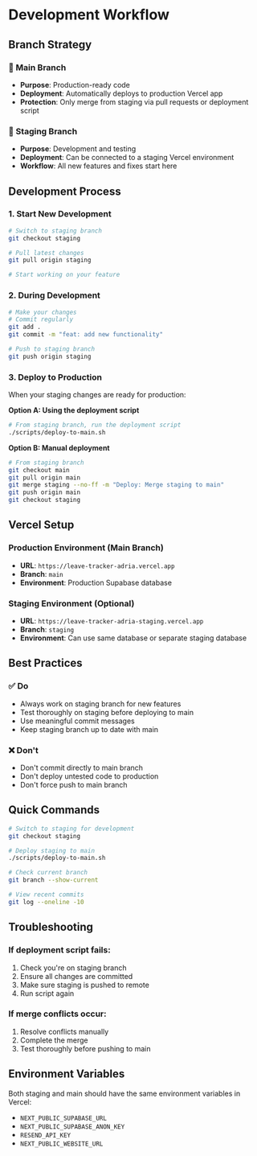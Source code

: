 # Development Workflow

## Branch Strategy

### 🌟 Main Branch
- **Purpose**: Production-ready code
- **Deployment**: Automatically deploys to production Vercel app
- **Protection**: Only merge from staging via pull requests or deployment script

### 🚧 Staging Branch  
- **Purpose**: Development and testing
- **Deployment**: Can be connected to a staging Vercel environment
- **Workflow**: All new features and fixes start here

## Development Process

### 1. Start New Development
```bash
# Switch to staging branch
git checkout staging

# Pull latest changes
git pull origin staging

# Start working on your feature
```

### 2. During Development
```bash
# Make your changes
# Commit regularly
git add .
git commit -m "feat: add new functionality"

# Push to staging branch
git push origin staging
```

### 3. Deploy to Production
When your staging changes are ready for production:

**Option A: Using the deployment script**
```bash
# From staging branch, run the deployment script
./scripts/deploy-to-main.sh
```

**Option B: Manual deployment**
```bash
# From staging branch
git checkout main
git pull origin main
git merge staging --no-ff -m "Deploy: Merge staging to main"
git push origin main
git checkout staging
```

## Vercel Setup

### Production Environment (Main Branch)
- **URL**: `https://leave-tracker-adria.vercel.app`
- **Branch**: `main`
- **Environment**: Production Supabase database

### Staging Environment (Optional)
- **URL**: `https://leave-tracker-adria-staging.vercel.app`
- **Branch**: `staging`  
- **Environment**: Can use same database or separate staging database

## Best Practices

### ✅ Do
- Always work on staging branch for new features
- Test thoroughly on staging before deploying to main
- Use meaningful commit messages
- Keep staging branch up to date with main

### ❌ Don't
- Don't commit directly to main branch
- Don't deploy untested code to production
- Don't force push to main branch

## Quick Commands

```bash
# Switch to staging for development
git checkout staging

# Deploy staging to main
./scripts/deploy-to-main.sh

# Check current branch
git branch --show-current

# View recent commits
git log --oneline -10
```

## Troubleshooting

### If deployment script fails:
1. Check you're on staging branch
2. Ensure all changes are committed
3. Make sure staging is pushed to remote
4. Run script again

### If merge conflicts occur:
1. Resolve conflicts manually
2. Complete the merge
3. Test thoroughly before pushing to main

## Environment Variables

Both staging and main should have the same environment variables in Vercel:
- `NEXT_PUBLIC_SUPABASE_URL`
- `NEXT_PUBLIC_SUPABASE_ANON_KEY`  
- `RESEND_API_KEY`
- `NEXT_PUBLIC_WEBSITE_URL`
